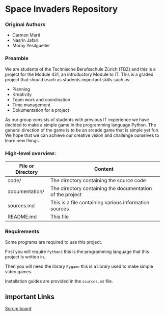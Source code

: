 # Space Invaders Repository


### Original Authors
- Carmen Marti
- Nasrin Jafari
- Moray Yesilgueller


### Preamble

We are students of the Technische Berufsschule Zürich (TBZ) and this is a
project for the Module 431, an introductory Module to IT. This is a graded 
project that should teach us students important skills such as:

- Planning
- Kreativity
- Team work and coordination
- Time management
- Dokumentation for a project

As our group consists of students with previous IT experience we have decided
to make a simple game in the programming language Python. The general direction
of the game is to be an arcade game that is simple yet fun. We hope that we can
achieve our creative vision and challenge ourselves to learn new things.

### High-level overview:

|File or Directory|Content|
|---|---|
|code/|The directory containing the source code|
|documentation/|The directory containing the documentation of the project|
|sources.md|This is a file containing various information sources|
|README.md|This file|

### Requirements

Some programs are required to use this project.

First you will require `Python3` this is the programming language that this project
is written in.

Then you will need the library `Pygame` this is a library used to make simple video games.

Installation guides are provided in the `sources.md` file.

## important Links
[Scrum board](https://gitlab.com/Nasrin_TBZ/spaceinvetors/-/boards)
